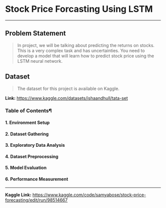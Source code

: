 # Stock Price Forcasting Using LSTM
---
## Problem Statement
> In project, we will be talking about predicting the returns on stocks. This is a very complex task and has uncertainties. You need to develop a model that will learn how to predict stock price using the LSTM neural network.

## Dataset
> The dataset for this project is available on Kaggle. 

**Link:** https://www.kaggle.com/datasets/ishaandhull/tata-set

### Table of Contents¶
#### 1. Environment Setup
#### 2. Dataset Gathering
#### 3. Exploratory Data Analysis
#### 4. Dataset Preprocessing
#### 5. Model Evaluation
#### 6. Performance Measurement

---

**Kaggle Link:** https://www.kaggle.com/code/samyabose/stock-price-forecasting/edit/run/98514667
